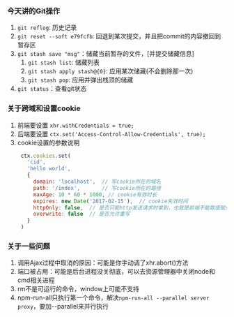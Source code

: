 ### 今天讲的Git操作
1. `git reflog`: 历史记录
2. `git reset --soft e79fcfb`: 回退到某次提交，并且把commit的内容撤回到暂存区
3. `git stash save "msg"`：储藏当前暂存的文件，[并提交储藏信息]
   1. `git stash list`: 储藏列表
   2. `git stash apply stash@{0}`: 应用某次储藏(不会删除那一次)
   3. `git stash pop`: 应用并弹出栈顶的储藏
4. `git status`：查看git状态

### 关于跨域和设置cookie
1. 前端要设置 `xhr.withCredentials = true;`
2. 后端要设置 `ctx.set('Access-Control-Allow-Credentials', true);`
3. cookie设置的参数说明
   ```js
    ctx.cookies.set(
      'cid', 
      'hello world',
      {
        domain: 'localhost',  // 写cookie所在的域名
        path: '/index',       // 写cookie所在的路径
        maxAge: 10 * 60 * 1000, // cookie有效时长
        expires: new Date('2017-02-15'),  // cookie失效时间
        httpOnly: false,  // 是否只能http发送请求时拿到，也就是前端不能取值赋值
        overwrite: false  // 是否允许重写
      }
    )
   ```
### 关于一些问题
1. 调用Ajax过程中取消的原因：可能是你手动调了xhr.abort()方法
2. 端口被占用：可能是后台进程没关彻底，可以去资源管理器中关闭node和cmd相关进程
3. rm不是可运行的命令，window上可能不支持
4. npm-run-all只执行第一个命令，解决`npm-run-all --parallel server proxy`，要加--parallel来并行执行